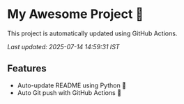 # My Awesome Project 🚀

This project is automatically updated using GitHub Actions.

_Last updated: 2025-07-14 14:59:31 IST_

## Features
- Auto-update README using Python 🐍
- Auto Git push with GitHub Actions 🤖
